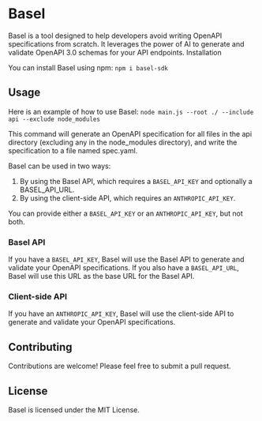 # Basel

Basel is a tool designed to help developers avoid writing OpenAPI specifications from scratch. It leverages the power of AI to generate and validate OpenAPI 3.0 schemas for your API endpoints.
Installation

You can install Basel using npm:
`npm i basel-sdk`

## Usage

Here is an example of how to use Basel:
`node main.js --root ./ --include api --exclude node_modules`

This command will generate an OpenAPI specification for all files in the api directory (excluding any in the node_modules directory), and write the specification to a file named spec.yaml.

Basel can be used in two ways:

1. By using the Basel API, which requires a `BASEL_API_KEY` and optionally a BASEL_API_URL.
2. By using the client-side API, which requires an `ANTHROPIC_API_KEY`.

You can provide either a `BASEL_API_KEY` or an `ANTHROPIC_API_KEY`, but not both.

### Basel API

If you have a `BASEL_API_KEY`, Basel will use the Basel API to generate and validate your OpenAPI specifications. If you also have a `BASEL_API_URL`, Basel will use this URL as the base URL for the Basel API.

### Client-side API

If you have an `ANTHROPIC_API_KEY`, Basel will use the client-side API to generate and validate your OpenAPI specifications.

## Contributing

Contributions are welcome! Please feel free to submit a pull request.

## License

Basel is licensed under the MIT License.
